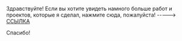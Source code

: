 Здравствуйте!
Если вы хотите увидеть намного больше работ и проектов, которые я сделал, нажмите сюда, пожалуйста! -----> [ССЫЛКА](https://github.com/Swagozavr/Personal-Projects)

Спасибо!

